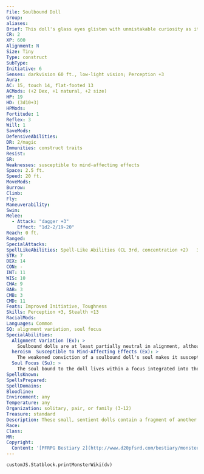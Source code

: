 ```yaml
---
File: Soulbound Doll
Group: 
aliases: 
Brief: This doll's glass eyes glisten with unmistakable curiosity as it comes to life with a fluid grace.
CR: 2
XP: 600
Alignment: N
Size: Tiny
Type: construct
SubType: 
Initiative: 6
Senses: darkvision 60 ft., low-light vision; Perception +3
Aura: 
AC: 15, touch 14, flat-footed 13
ACMods: (+2 Dex, +1 natural, +2 size)
HP: 19
HD: (3d10+3)
HPMods: 
Fortitude: 1
Reflex: 3
Will: 1
SaveMods: 
DefensiveAbilities: 
DR: 2/magic
Immunities: construct traits
Resist: 
SR: 
Weaknesses: susceptible to mind-affecting effects
Space: 2.5 ft.
Speed: 20 ft.
MoveMods: 
Burrow: 
Climb: 
Fly: 
Maneuverability: 
Swim: 
Melee: 
  - Attack: "dagger +3"
    Effect: "1d2-2/19-20"
Reach: 0 ft.
Ranged: 
SpecialAttacks: 
SpellLikeAbilities: Spell-Like Abilities (CL 3rd, concentration +2)   3/day-light, mage hand, open/close, prestidigitation   1/day-levitate, one additional ability dependent on alignment
STR: 7
DEX: 14
CON: -
INT: 11
WIS: 10
CHA: 9
BAB: 3
CMB: 3
CMD: 11
Feats: Improved Initiative, Toughness
Skills: Perception +3, Stealth +13
RacialMods: 
Languages: Common
SQ: alignment variation, soul focus
SpecialAbilities:
  Alignment Variation (Ex): >
    Soulbound dolls are at least partially neutral in alignment, although they can also be chaotic, evil, good, or lawful. They have an alignment-dependent spell-like ability usable once per day as listed below.  • Chaotic Neutral: rage  • Lawful Neutral: suggestion (DC 12)  • Neutral: deep slumber (DC 12)  • Neutral Evil: inflict serious wounds (DC 12)  • Neutral Good:
  heroism  Susceptible to Mind-Affecting Effects (Ex): >
    The weakened conviction of a soulbound doll's soul makes it susceptible to mind-affecting effects, despite the fact that it is a construct.
  Soul Focus (Su): >
    The soul bound to the doll lives within a focus integrated into the doll or its apparel, typically one of the doll's eyes or a gem embedded into its neck or chest. As long as this soul focus remains intact, it can be used to animate another doll, using the same cost as creating a new construct. Once bound into the soul focus, the soul continues to learn, and so if later it is put into a new doll body, the soul retains its personality and memories from its previous body or bodies. A soul focus has hardness 8, 12 hit points, and a break DC of 20.
SpellsKnown: 
SpellsPrepared: 
SpellDomains: 
Bloodline: 
Environment: any
Temperature: any
Organization: solitary, pair, or family (3-12)
Treasure: standard
Description: These small, sentient dolls contain a fragment of another creature's soul. The binding process strips most of the individuality from the soul, making a new soulbound doll an almost blank slate. Despite this process, fragments of the original creature's personality remain.  Soulbound dolls can serve as companions, surrogate children, servants, guards, and sentries, as desired by their creators. Creators of soulbound dolls typically take care to take soul fragments from people whose personality traits the crafters wish to see in their dolls.  Construction  A soulbound doll's body is made from wood, stone, or porcelain, with one exquisite item worth at least 300 gp to serve as the soul focus. Creation requires a soul fragment from a deceased creature that must die at some point during the creation of the doll- as a result, most soulbound dolls are created by evil spellcasters. Other spellcasters can create soulbound dolls, but if the donor soul is unwilling, they may have alignment repercussions. An unwilling soul can resist the procedure with a DC 20 Will save. Stripping a soul fragment from the dead does not prevent the rest of the soul from continuing on to the afterlife, nor does it prevent the body from later being resurrected or raised from the dead.  SOULBOUND DOLL  CL 7th; Price 4,300 gp  Construction  Requirements Craft Construct, false life, lesser geas, magic jar, minor creation, soul of a living creature who dies or is slain during the creation process; Skill Craft (sculptures); Cost 2,300 gp.
Race: 
Class: 
MR: 
Copyright:
  Content: '[PFRPG Bestiary 2](http://www.d20pfsrd.com/bestiary/monster-listings/constructs/soulbound-doll)'
---
```

```dataviewjs
customJS.Statblock.printMonsterWiki(dv)
```
